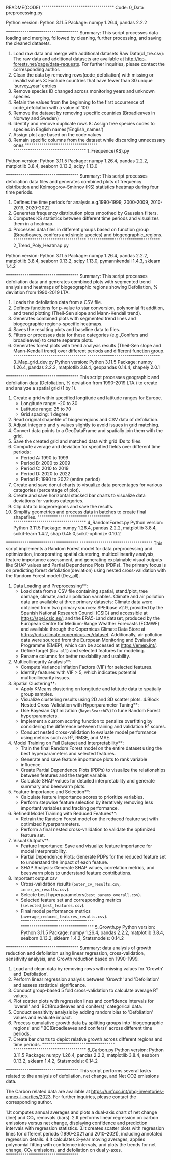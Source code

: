 README(CODE)
"""""""""""""""""""""""""""""""""""
Code: 0_Data preprocessing.py

Python version: Python 3.11.5
Package: numpy 1.26.4, pandas 2.2.2

"""""""""""""""""""""""""""""""""""
 Summary: This script processes data loading and merging, followed by cleaning, further processing, and saving the cleaned datasets.

1. Load raw data and merge with additional datasets
Raw Data(c1_tre.csv): The raw data and additional datasets are available at http://icp-forests.net/page/data-requests. For further inquiries, please contact the corresponding author.
2. Clean the data by removing rows(code_defoliation) with missing or invalid values
3: Exclude countries that have fewer than 30 unique 'survey_year' entries
4. Remove species ID changed across monitoring years and unknown species
5. Retain the values from the beginning to the first occurrence of code_defoliation with a value of 100
6. Remove the dataset by removing specific countries (Broadleaves in Norway and Sweden)
7. Identify and remove duplicate rows
8: Assign tree species codes to species in English names('English_names')
9. Assign plot age based on the code values
10. Remain specific columns from the dataset while discarding unnecessary ones
"""""""""""""""""""""""""""""""""""
"""""""""""""""""""""""""""""""""""
1_Frequence(KS).py

Python version: Python 3.11.5
Package: numpy 1.26.4, pandas 2.2.2, matplotlib 3.8.4, seaborn 0.13.2, scipy 1.13.0

"""""""""""""""""""""""""""""""""""
 Summary: This script processes defoliation data files and generates combined plots of frequency distribution and Kolmogorov-Smirnov (KS) statistics heatmap during four time periods.

1. Defines the time periods for analysis.e.g.1990-1999, 2000-2009, 2010-2019, 2020-2022
2. Generates frequency distribution plots smoothed by Gaussian filters.
3. Computes KS statistics between different time periods and visualizes them in a heatmap.
4. Processes data files in different groups based on function group (Broadleaves, conifers and single species) and biogeographic_regions.
"""""""""""""""""""""""""""""""""""
"""""""""""""""""""""""""""""""""""
2_Trend_Poly_Heatmap.py

Python version: Python 3.11.5
Package: numpy 1.26.4, pandas 2.2.2, matplotlib 3.8.4, seaborn 0.13.2, scipy 1.13.0, pymannkendall 1.4.3, sklearn 1.4.2

"""""""""""""""""""""""""""""""""""
 Summary:  This script processes defoliation data and generates combined plots with segmented trend analysis  and  heatmaps of biogeographic regions showing Defoliation, % deviation from 1990-2019 LTA.

1. Loads the defoliation data from a CSV file.
2. Defines functions for p-value to star conversion, polynomial fit addition, and trend plotting (Theil-Sen slope and Mann-Kendall trend).
3. Generates combined plots with segmented trend lines and  biogeographic regions-specific heatmaps.
4. Saves the resulting plots and baseline data to files.
5. Filters or processes data for these categories (e.g.,Conifers and broadleaves) to create separate plots.
6. Generates forest plots with trend analysis results (Theil-Sen slope and Mann-Kendall trend) over different periods and different function group.
"""""""""""""""""""""""""""""""""""
"""""""""""""""""""""""""""""""""""
3_Map_grid_dev.py
Python version: Python 3.11.5
Package: numpy 1.26.4, pandas 2.2.2, matplotlib 3.8.4, geopandas 0.14.4, shapely 2.0.1

"""""""""""""""""""""""""""""""""""
This script processes geographic and defoliation data (Defoliation, % deviation from 1990-2019 LTA.) to create and analyze a spatial grid (1 by 1).

1. Create a grid within specified longitude and latitude ranges for Europe.
   - Longitude range: -20 to 30
   - Latitude range: 25 to 70
   - Grid spacing: 1 degree
2. Read original shapefile of biogeoregions and CSV data of defoliation.
3. Adjust integer x and y values slightly to avoid issues in grid matching.
4. Convert data points to a GeoDataFrame and spatially join them with the grid.
5. Save the created grid and matched data with grid IDs to files.
6. Compute average and deviation for specified fields over different time periods:
   - Period A: 1990 to 1999
   - Period B: 2000 to 2009
   - Period C: 2010 to 2019
   - Period D: 2020 to 2022
   - Period E: 1990 to 2022 (entire period)
7. Create and save donut charts to visualize data percentages for various categories (percentage of plot).
8. Create and save horizontal stacked bar charts to visualize data deviations for various categories.
9. Clip data to biogeoregions and save the results.
10. Simplify geometries and process data in batches to create final shapefiles.
"""""""""""""""""""""""""""""""""""
"""""""""""""""""""""""""""""""""""
4_RandomForest.py
Python version: Python 3.11.5
Package: numpy 1.26.4, pandas 2.2.2, matplotlib 3.8.4, scikit-learn 1.4.2, shap 0.45.0,scikit-optimize 0.10.2

"""""""""""""""""""""""""""""""""""
"""""""""""""""""""""""""""""""""""
This script implements a Random Forest model for data preprocessing and optimization, incorporating spatial clustering, 
multicollinearity analysis, feature importance assessment, and generating explainable visual outputs like SHAP values and 
Partial Dependence Plots (PDPs). The primary focus is on predicting forest defoliation(deviation) using nested cross-validation with the 
Random Forest model (Dev_all).

1. Data Loading and Preprocessing**:
   - Load data from a CSV file containing spatial, stand/plot, tree damage, climate,and air pollution variables.
 Climate and air pollution data are available at three primary datasets:
 Climate data were obtained from two primary sources: SPEIbase v2.9, provided by the Spanish National Research Council (CSIC) and accessible at https://spei.csic.es/; 
 and the ERA5-Land dataset, produced by the European Centre for Medium-Range Weather Forecasts (ECMWF) and available through the Copernicus Climate Data Store at https://cds.climate.copernicus.eu/dataset. 
 Additionally, air pollution data were sourced from the European Monitoring and Evaluation Programme (EMEP), which can be accessed at https://emep.int/. 
   - Define target (`Dev_all`) and selected features for modeling.
   - Rename columns for better readability and usability.
2. Multicollinearity Analysis**:
   - Compute Variance Inflation Factors (VIF) for selected features.
   - Identify features with VIF > 5, which indicates potential multicollinearity issues.
3. Spatial Clustering**:
   - Apply KMeans clustering on longitude and latitude data to spatially group samples.
   - Visualize clustering results using 2D and 3D scatter plots.
4.Block Nested Cross-Validation with Hyperparameter Tuning**:
   - Use Bayesian Optimization (`BayesSearchCV`) to tune Random Forest hyperparameters.
   - Implement a custom scoring function to penalize overfitting by considering the difference between training and validation R² scores.
   - Conduct nested cross-validation to evaluate model performance using metrics such as R², RMSE, and MAE.
5. Model Training on Full Dataset and Interpretability**:
   - Train the final Random Forest model on the entire dataset using the best hyperparameters and selected features.
   - Generate and save feature importance plots to rank variable influence.
   - Create Partial Dependence Plots (PDPs) to visualize the relationships between features and the target variable.
   - Calculate SHAP values for detailed interpretability and generate summary and beeswarm plots.
7. Feature Importance and Selection**:
   - Calculate feature importance scores to prioritize variables.
   - Perform stepwise feature selection by iteratively removing less important variables and tracking performance.
8. Refined Model Training with Reduced Features**:
   - Retrain the Random Forest model on the reduced feature set with optimized hyperparameters.
   - Perform a final nested cross-validation to validate the optimized feature set.
9. Visual Outputs**:
   - Feature Importance: Save and visualize feature importance for model interpretability.
   - Partial Dependence Plots: Generate PDPs for the reduced feature set to understand the impact of each feature.
   - SHAP Analysis: Generate SHAP values, correlation metrics, and beeswarm plots to understand feature contributions.
10. Important output csv
    - Cross-validation results (`outer_cv_results.csv`, `inner_cv_results.csv`).
    - Selecte best hyperparameters(`best_params_overall.csv`).
    - Selected feature set and corresponding metrics (`selected_best_features.csv`).
    - Final model performance metrics (`average_reduced_features_results.csv`).
"""""""""""""""""""""""""""""""""""
"""""""""""""""""""""""""""""""""""
5_Growth.py
Python version: Python 3.11.5
Package: numpy 1.26.4, pandas 2.2.2, matplotlib 3.8.4, seaborn 0.13.2, sklearn 1.4.2, Statsmodels: 0.14.2

"""""""""""""""""""""""""""""""""""
Summary: data analysis of growth reduction and defoliation using linear regression, cross-validation, sensitivity analysis, and Growth reduction based on 1990-1999.

1. Load and clean data by removing rows with missing values for 'Growth' and 'Defoliation'.
2. Perform linear regression analysis between 'Growth' and 'Defoliation' and assess statistical significance.
3. Conduct group-based 5 fold cross-validation to calculate average R² values.
4. Plot scatter plots with regression lines and confidence intervals for 'overall' and 'BC(Broadleaves and conifers)' categorical data.
5. Conduct sensitivity analysis by adding random bias to 'Defoliation' values and evaluate impact.
6. Process cumulative growth data by splitting groups into 'biogeographic regions' and ''BC(Broadleaves and conifers)' across different time periods.
7. Create bar charts to depict relative growth across different regions and time periods.
"""""""""""""""""""""""""""""""""""
"""""""""""""""""""""""""""""""""""
6_Carbon.py
Python version: Python 3.11.5
Package: numpy 1.26.4, pandas 2.2.2, matplotlib 3.8.4, seaborn 0.13.2, sklearn 1.4.2, Statsmodels: 0.14.2

"""""""""""""""""""""""""""""""""""
This script performs several tasks related to the analysis of defoliation, net change, and Net CO2 emissions data.

The Carbon related data are available at https://unfccc.int/ghg-inventories-annex-i-parties/2023. For further inquiries, please contact the corresponding author.

1.It computes annual averages and plots a dual-axis chart of net change (line) and CO₂ removals (bars).
2.It performs linear regression on carbon emissions versus net change, displaying confidence and prediction intervals with regression statistics.
3.It creates scatter plots with regression lines for different periods (1990–2021 and 2010–2021), including annotated regression details. 
4.It calculates 3-year moving averages, applies polynomial fitting with confidence intervals, and plots the trends for net change, CO₂ emissions, and defoliation on dual y-axes.
"""""""""""""""""""""""""""""""""""



